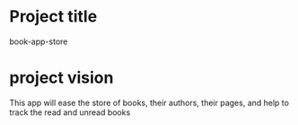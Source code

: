 # Project title
book-app-store
# project vision
This app will ease the store of books, their authors, their pages, and help to track the read and unread books


